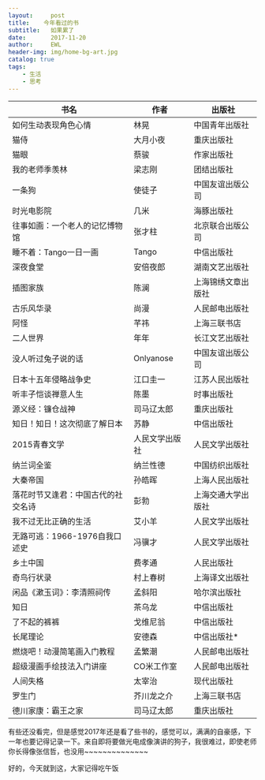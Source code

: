 ```yaml
---
layout:     post
title:    今年看过的书
subtitle:   如果累了
date:       2017-11-20
author:     EWL
header-img: img/home-bg-art.jpg
catalog: true
tags:
    - 生活    
    - 思考  
---
```






| 书名 | 作者 | 出版社 |
| ------| ------ | ------ |
| 如何生动表现角色心情 | 林晃 | 中国青年出版社 |
| 猫侍 | 大月小夜 | 重庆出版社 |
| 猫眼 | 蔡骏 | 作家出版社 |
| 我的老师季羡林 | 梁志刚 | 团结出版社 |
| 一条狗 | 使徒子 | 中国友谊出版公司 |
| 时光电影院 | 几米 | 海豚出版社 |
| 往事如画：一个老人的记忆博物馆 | 张才柱 | 北京联合出版公司 |
| 睡不着：Tango一日一画 | Tango | 中信出版社 |
| 深夜食堂 | 安倍夜郎 | 湖南文艺出版社 |
| 插图家族 | 陈澜 | 上海锦绣文章出版社 |
| 古乐风华录 | 尚漫 | 人民邮电出版社 |
| 阿怪 | 芊祎 | 上海三联书店 |
| 二人世界 | 年年 | 长江文艺出版社 |
| 没人听过兔子说的话 | Onlyanose | 中国友谊出版公司 |
| 日本十五年侵略战争史 | 江口圭一 | 江苏人民出版社 |
| 听丰子恺谈禅意人生 | 陈墨 | 时事出版社 |
| 源义经：镰仓战神 | 司马辽太郎 | 重庆出版社 |
| 知日！知日！这次彻底了解日本 | 苏静 | 中信出版社 |
| 2015青春文学 | 人民文学出版社 | 人民文学出版社 |
| 纳兰词全鉴 | 纳兰性德 | 中国纺织出版社 |
| 大秦帝国 | 孙皓晖 | 上海人民出版社 |
| 落花时节又逢君：中国古代的社交名诗 | 彭勃 | 上海交通大学出版社 |
| 我不过无比正确的生活 | 艾小羊 | 人民文学出版社 |
| 无路可逃：1966-1976自我口述史 | 冯骥才 | 人民文学出版社 |
| 乡土中国 | 费孝通 | 人民出版社 |
| 奇鸟行状录 | 村上春树 | 上海译文出版社 |
| 闲品《漱玉词》：李清照祠传 | 孟斜阳 | 哈尔滨出版社 |
| 知日 | 茶乌龙 | 中信出版社 |
| 了不起的裤裤 | 戈维尼翁 | 中信出版社 |
| 长尾理论 | 安德森 | 中信出版社* |
| 燃烧吧！动漫简笔画入门教程 | 孟繁潮 | 人民邮电出版社 |
| 超级漫画手绘技法入门讲座 | CO米工作室 | 人民邮电出版社 |
| 人间失格 | 太宰治 | 现代出版社 |
| 罗生门 | 芥川龙之介 | 上海三联书店 |
| 德川家康：霸王之家 | 司马辽太郎 | 重庆出版社 |


有些还没看完，但是感觉2017年还是看了些书的，感觉可以，满满的自豪感，下一年也要记得记录一下。来自即将要做光电成像演讲的狗子，我很难过，即使老师你长得像张信哲，也没用~~~~~~~~~~~~~~


好的，今天就到这，大家记得吃午饭

